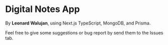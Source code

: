 # Digital Notes App

By **Leonard Walujan**, using Next.js TypeScript, MongoDB, and Prisma.

Feel free to give some suggestions or bug report by send them to the Issues tab.
